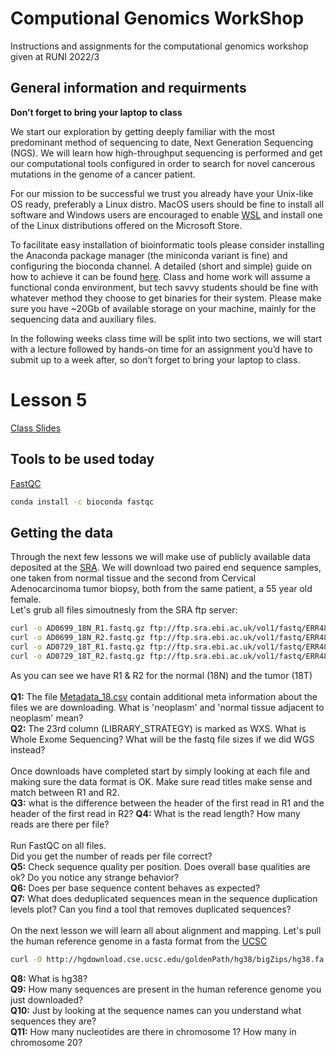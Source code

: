 # Computional Genomics WorkShop
Instructions and assignments for the computational genomics workshop given at RUNI 2022/3

## General information and requirments

 **Don’t forget to bring your laptop to class**

We start our exploration by getting deeply familiar with the most predominant method of sequencing to date, Next Generation Sequencing (NGS). We will learn how high-throughput sequencing is performed and get our computational tools configured in order to search for novel cancerous mutations in the genome of a cancer patient.

For our mission to be successful we trust you already have your Unix-like OS ready, preferably a Linux distro. MacOS users should be fine to install all software and Windows users are encouraged to enable [WSL](https://learn.microsoft.com/en-us/windows/wsl/install) and install one of the Linux distributions offered on the Microsoft Store.

To facilitate easy installation of bioinformatic tools please consider installing the Anaconda package manager (the miniconda variant is fine) and configuring the bioconda channel. A detailed (short and simple) guide on how to achieve it can be found [here](https://bioconda.github.io/). Class and home work will assume a functional conda environment, but tech savvy students should be fine with whatever method they choose to get binaries for their system. Please make sure you have ~20Gb of available storage on your machine, mainly for the sequencing data and auxiliary files.

In the following weeks class time will be split into two sections, we will start with a lecture followed by hands-on time for an assignment you’d have to submit up to a week after, so don’t forget to bring your laptop to class.


# Lesson 5
[Class Slides](https://drive.google.com/file/d/1JHInVa9kPUVB7brQNZWsWy3wLeJjkW3W/view?usp=sharing)

## Tools to be used today
[FastQC](https://www.bioinformatics.babraham.ac.uk/projects/fastqc/)
```bash
conda install -c bioconda fastqc
```

## Getting the data
Through the next few lessons we will make use of publicly available data deposited at the [SRA](https://www.ncbi.nlm.nih.gov/sra/?term=ERS5326207). We will download two paired end sequence samples, one taken from normal tissue and the second from Cervical Adenocarcinoma tumor biopsy, both from the same patient, a 55 year old female. </br>
Let's grub all files simoutnesly from the SRA ftp server:
```bash
curl -o AD0699_18N_R1.fastq.gz ftp://ftp.sra.ebi.ac.uk/vol1/fastq/ERR483/007/ERR4833597/ERR4833597_1.fastq.gz &
curl -o AD0699_18N_R2.fastq.gz ftp://ftp.sra.ebi.ac.uk/vol1/fastq/ERR483/007/ERR4833597/ERR4833597_2.fastq.gz &
curl -o AD0729_18T_R1.fastq.gz ftp://ftp.sra.ebi.ac.uk/vol1/fastq/ERR483/001/ERR4833621/ERR4833621_1.fastq.gz &
curl -o AD0729_18T_R2.fastq.gz ftp://ftp.sra.ebi.ac.uk/vol1/fastq/ERR483/001/ERR4833621/ERR4833621_2.fastq.gz &
```
As you can see we have R1 & R2 for the normal (18N) and the tumor (18T) </br></br>
**Q1:** The file [Metadata_18.csv](Metadata_18.csv) contain additional meta information about the files we are downloading. What is 'neoplasm' and 'normal tissue adjacent to neoplasm' mean? </br>
**Q2:** The 23rd column (LIBRARY_STRATEGY) is marked as WXS. What is Whole Exome Sequencing? What will be the fastq file sizes if we did WGS instead?</br></br>
Once downloads have completed start by simply looking at each file and making sure the data format is OK. Make sure read titles make sense and match between R1 and R2.</br>
**Q3:** what is the difference between the header of the first read in R1 and the header of the first read in R2?
**Q4:** What is the read length? How many reads are there per file?</br></br>
Run FastQC on all files.</br>
Did you get the number of reads per file correct?</br>
**Q5:** Check sequence quality per position. Does overall base qualities are ok? Do you notice any strange behavior?</br>
**Q6:** Does per base sequence content behaves as expected?</br>
**Q7:** What does deduplicated sequences mean in the sequence duplication levels plot? Can you find a tool that removes duplicated sequences?</br></br>
On the next lesson we will learn all about alignment and mapping. Let's pull the human reference genome in a fasta format from the [UCSC](http://hgdownload.soe.ucsc.edu/downloads.html#human)
```bash
curl -O http://hgdownload.cse.ucsc.edu/goldenPath/hg38/bigZips/hg38.fa.gz
```
**Q8:** What is hg38?</br>
**Q9:** How many sequences are present in the human reference genome you just downloaded?</br>
**Q10:** Just by looking at the sequence names can you understand what sequences they are?</br>
**Q11:** How many nucleotides are there in chromosome 1? How many in chromosome 20?


